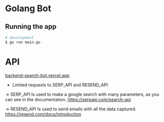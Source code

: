 # Golang Bot

## Running the app

```bash
# development
$ go run main.go
```

# API
[backend-search-bot.vercel.app](https://backend-search-bot.vercel.app/)

- Limited requests to SERP_API and RESEND_API

-> SERP_API Is used to make a google search with many parameters, as you can see in the documentation. https://serpapi.com/search-api

-> RESEND_API Is used to send emails with all the data captured. https://resend.com/docs/introduction
